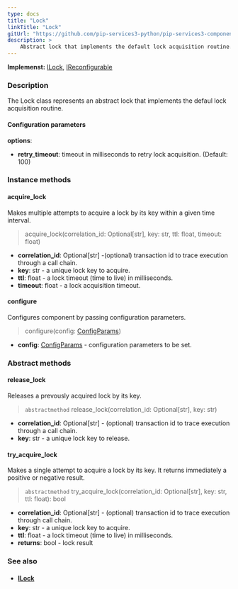 ```yaml
---
type: docs
title: "Lock"
linkTitle: "Lock"
gitUrl: "https://github.com/pip-services3-python/pip-services3-components-python"
description: >
    Abstract lock that implements the default lock acquisition routine.
---
```


**Implemenst:** [ILock](../ilock), [IReconfigurable](../../../commons/config/ireconfigurable)

### Description

The Lock class represents an abstract lock that implements the defaul lock acquisition routine. 

#### Configuration parameters
**options**:
- **retry_timeout**: timeout in milliseconds to retry lock acquisition. (Default: 100)


### Instance methods

#### acquire_lock
Makes multiple attempts to acquire a lock by its key within a given time interval.

> acquire_lock(correlation_id: Optional[str], key: str, ttl: float, timeout: float)

- **correlation_id**: Optional[str] -(optional) transaction id to trace execution through a call chain. 
- **key**: str - a unique lock key to acquire.
- **ttl**: float - a lock timeout (time to live) in milliseconds.
- **timeout**: float - a lock acquisition timeout.


#### configure
Configures component by passing configuration parameters.

> configure(config: [ConfigParams](../../../commons/config/config_params))

- **config**: [ConfigParams](../../../commons/config/config_params) - configuration parameters to be set.

### Abstract methods

#### release_lock
Releases a prevously acquired lock by its key.

> `abstractmethod` release_lock(correlation_id: Optional[str], key: str)

- **correlation_id**: Optional[str] - (optional) transaction id to trace execution through a call chain.
- **key**: str - a unique lock key to release.


#### try_acquire_lock
Makes a single attempt to acquire a lock by its key.
It returns immediately a positive or negative result.

> `abstractmethod` try_acquire_lock(correlation_id: Optional[str], key: str, ttl: float): bool

- **correlation_id**: Optional[str] - (optional) transaction id to trace execution through call chain.
- **key**: str - a unique lock key to acquire.
- **ttl**: float - a lock timeout (time to live) in milliseconds.
- **returns**: bool - lock result


### See also
- #### [ILock](../ilock)
